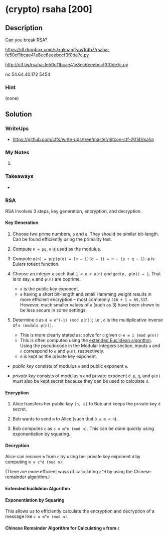 
# (crypto) rsaha [200]

## Description

Can you break RSA?

https://dl.dropbox.com/s/xqkoamfvas1rdb7/rsaha-fe50cf1bcae41e8ec6eeebccf3f0de7c.py

http://ctf.tw/rsaha-fe50cf1bcae41e8ec6eeebccf3f0de7c.py

nc 54.64.40.172 5454

### Hint

(none)

## Solution

### WriteUps

- https://github.com/ctfs/write-ups/tree/master/hitcon-ctf-2014/rsaha

### My Notes

1. 

### Takeaways

- 

### RSA

RSA Involves 3 steps, key generation, encryption, and decryption.

#### Key Generation

1. Choose two prime numbers, `p` and `q`.  They should be similar bit-length.
   Can be found efficiently using the primality test.

1. Compute `n = pq`.  `n` is used as the modulus.

1. Compute `φ(n) = φ(p)φ(q) = (p − 1)(q − 1) = n - (p + q - 1)`.  `φ` is Eulers
   totient function.

1. Choose an integer `e` such that `1 < e < φ(n)` and `gcd(e, φ(n)) = 1`.  That
   is to say, `e` and `φ(n)` are coprime.
     - `e` is the public key exponent.
     - `e` having a short bit-length and small Hamming weight results in more
       efficient encryption – most commonly `216 + 1 = 65,537`. However, much
       smaller values of `e` (such as 3) have been shown to be less secure in
       some settings.

1. Determine `d` as `d ≡ e^(-1) (mod φ(n))`; i.e., `d` is the multiplicative
   inverse of `e (modulo φ(n))`.
   - This is more clearly stated as: solve for `d` given `d⋅e ≡ 1 (mod φ(n))`
   - This is often computed using the [extended Euclidean
	 algorithm](http://en.wikipedia.org/wiki/Extended_Euclidean_algorithm).
	 Using the pseudocode in the Modular integers section, inputs `a` and `n`
	 correspond to `e` and `φ(n)`, respectively.
   - `d` is kept as the private key exponent.

- *public key* consists of modulus `n` and public exponent `e`.

- *private key* consists of modulus `n` and private exponent `d`. `p`, `q`, and
  `φ(n)` must also be kept secret because they can be used to calculate `d`.

#### Encryption

1. Alice transfers her public key `(n, e)` to Bob and keeps the private key `d` secret.

1. Bob wants to send `m` to Alice (such that `0 ≤ m < n`).

1. Bob computes `c` as `c ≡ m^e (mod n)`.  This can be done quickly using
   exponentiation by squaring.

#### Decryption

Alice can recover `m` from `c` by using her private key exponent `d` by
computing `m ≡ c^d (mod n)`.

(There are more efficient ways of calculating `c^d` by using the Chinese
remainder algorithm.)

#### Extended Euclidean Algorithm

#### Exponentiation by Squaring

This allows us to efficiently calculate the encryption and decryption of a
message like `c ≡ m^e (mod n)`.



#### Chinese Remainder Algorithm for Calculating `m` from `c`
